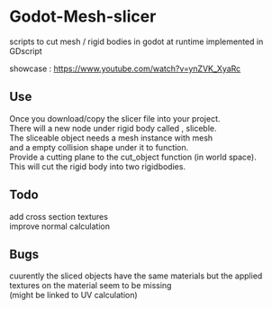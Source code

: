 # Godot-Mesh-slicer
scripts to cut mesh / rigid bodies in godot at runtime implemented in GDscript


showcase : https://www.youtube.com/watch?v=ynZVK_XyaRc

## Use
Once you download/copy the slicer file into your project.  
There will a new node under rigid body called , sliceble.  
The sliceable object needs a mesh instance with mesh   
and a empty collision shape under it to function.     
Provide a cutting plane to the cut_object function (in world space).   
This will cut the rigid body into two rigidbodies.    
## Todo 
add cross section textures  
improve normal calculation

## Bugs 
cuurently the sliced objects have the same materials but the applied textures on the material seem to be missing  
(might be linked to UV calculation) 
